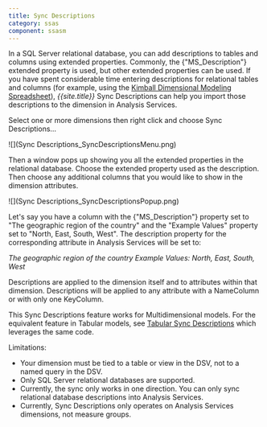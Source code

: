 ```yaml
---
title: Sync Descriptions
category: ssas
component: ssasm
---
```

In a SQL Server relational database, you can add descriptions to tables and columns using extended properties. Commonly, the {"MS_Description"} extended property is used, but other extended properties can be used. If you have spent considerable time entering descriptions for relational tables and columns (for example, using the [Kimball Dimensional Modeling Spreadsheet](http://www.kimballgroup.com/html/booksMDWTtools.html)), *{{site.title}}* Sync Descriptions can help you import those descriptions to the dimension in Analysis Services.

Select one or more dimensions then right click and choose Sync Descriptions...

![](Sync Descriptions_SyncDescriptionsMenu.png)

Then a window pops up showing you all the extended properties in the relational database. Choose the extended property used as the description. Then choose any additional columns that you would like to show in the dimension attributes.

![](Sync Descriptions_SyncDescriptionsPopup.png)

Let's say you have a column with the {"MS_Description"} property set to "The geographic region of the country" and the "Example Values" property set to "North, East, South, West". The description property for the corresponding attribute in Analysis Services will be set to:

_The geographic region of the country_
_Example Values: North, East, South, West_

Descriptions are applied to the dimension itself and to attributes within that dimension. Descriptions will be applied to any attribute with a NameColumn or with only one KeyColumn.

This Sync Descriptions feature works for Multidimensional models. For the equivalent feature in Tabular models, see [Tabular Sync Descriptions](../TabularSyncDescriptions) which leverages the same code.

Limitations:

* Your dimension must be tied to a table or view in the DSV, not to a named query in the DSV.
* Only SQL Server relational databases are supported.
* Currently, the sync only works in one direction. You can only sync relational database descriptions into Analysis Services.
* Currently, Sync Descriptions only operates on Analysis Services dimensions, not measure groups.


